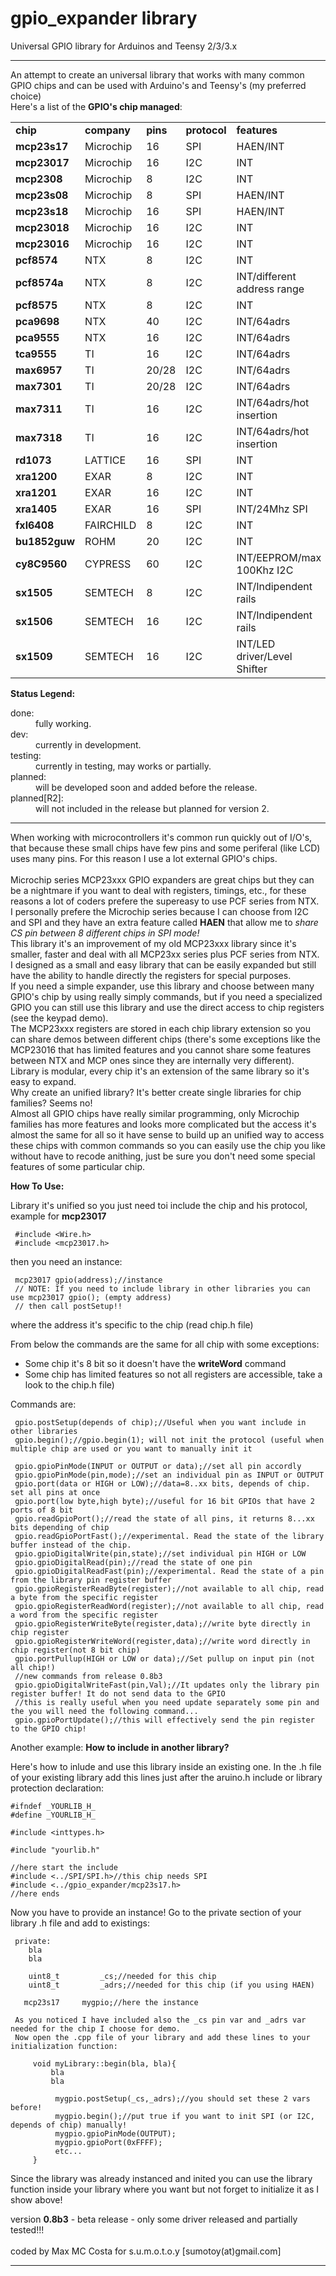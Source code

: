 gpio_expander library
=====================

 Universal GPIO library for Arduinos and Teensy 2/3/3.x
 
--------------------------------------------------------------------------------------

An attempt to create an universal library that works with many common GPIO chips and can be used with Arduino's and Teensy's (my preferred choice)<br>
Here's a list of the <b>GPIO's chip managed</b>:<br>

<table>
<tr>
<td><b>chip</b></td><td><b>company</b></td><td><b>pins</b></td><td><b>protocol</b></td><td><b>features</b></td><td><b>status</b></td>
</tr>
<tr>
<td><b>mcp23s17</b></td><td>Microchip</td><td>16</td><td>SPI</td><td>HAEN/INT</td><td>done</td>
</tr>
<tr>
<td><b>mcp23017</b></td><td>Microchip</td><td>16</td><td>I2C</td><td>INT</td><td>done</td>
</tr>
<tr>
<td><b>mcp2308</b></td><td>Microchip</td><td>8</td><td>I2C</td><td>INT</td><td>done</td>
</tr>
<tr>
<td><b>mcp23s08</b></td><td>Microchip</td><td>8</td><td>SPI</td><td>HAEN/INT</td><td>done</td>
</tr>
<tr>
<td><b>mcp23s18</b></td><td>Microchip</td><td>16</td><td>SPI</td><td>HAEN/INT</td><td>done</td>
</tr>
<tr>
<td><b>mcp23018</b></td><td>Microchip</td><td>16</td><td>I2C</td><td>INT</td><td>done</td>
</tr>
<tr>
<td><b>mcp23016</b></td><td>Microchip</td><td>16</td><td>I2C</td><td>INT</td><td>done</td>
</tr>
<tr>
<td><b>pcf8574</b></td><td>NTX</td><td>8</td><td>I2C</td><td>INT</td><td>done</td>
</tr>
<tr>
<td><b>pcf8574a</b></td><td>NTX</td><td>8</td><td>I2C</td><td>INT/different address range</td><td>done</td>
</tr>
<tr>
<td><b>pcf8575</b></td><td>NTX</td><td>8</td><td>I2C</td><td>INT</td><td>planned</td>
</tr>
<tr>
<td><b>pca9698</b></td><td>NTX</td><td>40</td><td>I2C</td><td>INT/64adrs</td><td>planned</td>
</tr>
<tr>
<td><b>pca9555</b></td><td>NTX</td><td>16</td><td>I2C</td><td>INT/64adrs</td><td>testing</td>
</tr>
<tr>
<td><b>tca9555</b></td><td>TI</td><td>16</td><td>I2C</td><td>INT/64adrs</td><td>testing</td>
</tr>
<tr>
<td><b>max6957</b></td><td>TI</td><td>20/28</td><td>I2C</td><td>INT/64adrs</td><td>testing</td>
</tr>
<tr>
<td><b>max7301</b></td><td>TI</td><td>20/28</td><td>I2C</td><td>INT/64adrs</td><td>testing</td>
</tr>
<tr>
<td><b>max7311</b></td><td>TI</td><td>16</td><td>I2C</td><td>INT/64adrs/hot insertion</td><td>testing</td>
</tr>
<tr>
<td><b>max7318</b></td><td>TI</td><td>16</td><td>I2C</td><td>INT/64adrs/hot insertion</td><td>testing</td>
</tr>
<tr>
<td><b>rd1073</b></td><td>LATTICE</td><td>16</td><td>SPI</td><td>INT</td><td>planned</td>
</tr>
<tr>
<td><b>xra1200</b></td><td>EXAR</td><td>8</td><td>I2C</td><td>INT</td><td>planned</td>
</tr>
<tr>
<td><b>xra1201</b></td><td>EXAR</td><td>16</td><td>I2C</td><td>INT</td><td>planned</td>
</tr>
<tr>
<td><b>xra1405</b></td><td>EXAR</td><td>16</td><td>SPI</td><td>INT/24Mhz SPI</td><td>dev</td>
</tr>
<tr>
<td><b>fxl6408</b></td><td>FAIRCHILD</td><td>8</td><td>I2C</td><td>INT</td><td>planned</td>
</tr>
<tr>
<td><b>bu1852guw</b></td><td>ROHM</td><td>20</td><td>I2C</td><td>INT</td><td>planned</td>
</tr>
<tr>
<td><b>cy8C9560</b></td><td>CYPRESS</td><td>60</td><td>I2C</td><td>INT/EEPROM/max 100Khz I2C</td><td>planned</td>
</tr>
<tr>
<td><b>sx1505</b></td><td>SEMTECH</td><td>8</td><td>I2C</td><td>INT/Indipendent rails</td><td>dev</td>
</tr>
<tr>
<td><b>sx1506</b></td><td>SEMTECH</td><td>16</td><td>I2C</td><td>INT/Indipendent rails</td><td>dev</td>
</tr>
<tr>
<td><b>sx1509</b></td><td>SEMTECH</td><td>16</td><td>I2C</td><td>INT/LED driver/Level Shifter</td><td>dev</td>
</tr>
</table>


<b>Status Legend:</b></br>
<dl>
<dt>done:</dt>
<dd>fully working.</dd>
<dt>dev:</dt>
<dd>currently in development.</dd>
<dt>testing:</dt>
<dd>currently in testing, may works or partially.</dd>
<dt>planned:</dt>
<dd>will be developed soon and added before the release.</dd>
<dt>planned[R2]:</dt>
<dd>will not included in the release but planned for version 2.</dd>
</dl>

--------------------------------------------------------------------------------------

When working with microcontrollers it's common run quickly out of I/O's, that because these small chips have few
pins and some periferal (like LCD) uses many pins. For this reason I use a lot external GPIO's chips.<br><br>
Microchip series MCP23xxx GPIO expanders are great chips but they can be a nightmare if you want to deal with registers, timings, etc., for these reasons a lot of coders prefere the supereasy to use PCF series from NTX.<br> 
I personally prefere the Microchip series because I can choose from I2C and SPI and they have an extra feature called <b>HAEN</b> that allow me to <i>share CS pin between 8 different chips in SPI mode!</i><br>
This library it's an improvement of my old MCP23xxx library since it's smaller, faster and deal with all MCP23xx series plus PCF series from NTX.<br>
I designed as a small and easy library that can be easily expanded but still have the ability to handle directly the registers for special purposes.<br>
If you need a simple expander, use this library and choose between many GPIO's chip by using really simply commands, but if you need a specialized GPIO you can still use this library and use the direct access to chip registers (see the keypad demo).<br>
The MCP23xxx registers are stored in each chip library extension so you can share demos between different chips (there's some exceptions like the MCP23016 that has limited features and you cannot share some features between NTX and MCP ones since they are internally very different).<br>
Library is modular, every chip it's an extension of the same library so it's easy to expand.<br>
Why create an unified library? It's better create single libraries for chip families? Seems no!<br>Almost all GPIO chips have really similar programming, only Microchip families has more features and looks more complicated but the access it's almost the same for all so it have sense to build up an unified way to access these chips with common commands so you can easily use the chip you like without have to recode anithing, just be sure you don't need some special features of some particular chip.<br>

 <b>How To Use:</b>
 
 Library it's unified so you just need toi include the chip and his protocol, example for <b>mcp23017</b>
 
```
 #include <Wire.h>
 #include <mcp23017.h>
```
 then you need an instance:
 
```
 mcp23017 gpio(address);//instance
 // NOTE: If you need to include library in other libraries you can use mcp23017 gpio(); (empty address)
 // then call postSetup!!
```
 where the address it's specific to the chip (read chip.h file)
 
 From below the commands are the same for all chip with some exceptions:
  - Some chip it's 8 bit so it doesn't have the <b>writeWord</b> command
  - Some chip has limited features so not all registers are accessible, take a look to the chip.h file)
 
 Commands are:

```
 gpio.postSetup(depends of chip);//Useful when you want include in other libraries
 gpio.begin();//gpio.begin(1); will not init the protocol (useful when multiple chip are used or you want to manually init it
 
 gpio.gpioPinMode(INPUT or OUTPUT or data);//set all pin accordly
 gpio.gpioPinMode(pin,mode);//set an individual pin as INPUT or OUTPUT
 gpio.port(data or HIGH or LOW);//data=8..xx bits, depends of chip. set all pins at once
 gpio.port(low byte,high byte);//useful for 16 bit GPIOs that have 2 ports of 8 bit
 gpio.readGpioPort();//read the state of all pins, it returns 8...xx bits depending of chip
 gpio.readGpioPortFast();//experimental. Read the state of the library buffer instead of the chip.
 gpio.gpioDigitalWrite(pin,state);//set individual pin HIGH or LOW
 gpio.gpioDigitalRead(pin);//read the state of one pin
 gpio.gpioDigitalReadFast(pin);//experimental. Read the state of a pin from the library pin register buffer
 gpio.gpioRegisterReadByte(register);//not available to all chip, read a byte from the specific register
 gpio.gpioRegisterReadWord(register);//not available to all chip, read a word from the specific register
 gpio.gpioRegisterWriteByte(register,data);//write byte directly in chip register
 gpio.gpioRegisterWriteWord(register,data);//write word directly in chip register(not 8 bit chip)
 gpio.portPullup(HIGH or LOW or data);//Set pullup on input pin (not all chip!)
 //new commands from release 0.8b3
 gpio.gpioDigitalWriteFast(pin,Val);//It updates only the library pin register buffer! It do not send data to the GPIO
 //this is really useful when you need update separately some pin and the you will need the following command...
 gpio.gpioPortUpdate();//this will effectively send the pin register to the GPIO chip! 

```
 
Another example: <b>How to include in another library?</b>

Here's how to inlude and use this library inside an existing one.
In the .h file of your existing library add this lines just after the aruino.h include or library protection declaration:

```
#ifndef _YOURLIB_H_
#define _YOURLIB_H_

#include <inttypes.h>

#include "yourlib.h"

//here start the include
#include <../SPI/SPI.h>//this chip needs SPI
#include <../gpio_expander/mcp23s17.h>
//here ends
```

 Now you have to provide an instance! Go to the private section of your library .h file and add to existings:
 
```
 private:
    bla
    bla
    
    uint8_t 		_cs;//needed for this chip
    uint8_t 		_adrs;//needed for this chip (if you using HAEN)

   mcp23s17		mygpio;//here the instance
```

	 As you noticed I have included also the _cs pin var and _adrs var needed for the chip I choose for demo.
	 Now open the .cpp file of your library and add these lines to your initialization function:
	 
	 
```
	 void myLibrary::begin(bla, bla){
	     bla
	     bla
	     
	      mygpio.postSetup(_cs,_adrs);//you should set these 2 vars before!
	      mygpio.begin();//put true if you want to init SPI (or I2C, depends of chip) manually!
	      mygpio.gpioPinMode(OUTPUT);
	      mygpio.gpioPort(0xFFFF);
	      etc...
	 }
```
  
  Since the library was already instanced and inited you can use the library function inside your library where you want but not forget to initialize it as I show above!<br>
  
version <b>0.8b3</b> - beta release - only some driver released and partially tested!!!<br><br>
coded by Max MC Costa for s.u.m.o.t.o.y [sumotoy(at)gmail.com]

--------------------------------------------------------------------------------------
